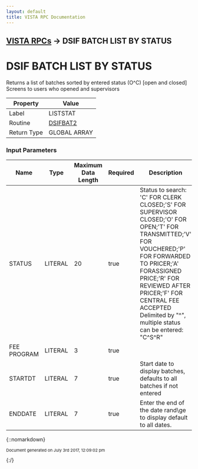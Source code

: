 ```yaml
---
layout: default
title: VISTA RPC Documentation
---
```


## [VISTA RPCs](TableOfContents) &#8594; DSIF BATCH LIST BY STATUS
# DSIF BATCH LIST BY STATUS

Returns a list of batches sorted by entered status (O^C)  [open and closed]  Screens to users who opened and supervisors

Property | Value
--- | ---
Label | LISTSTAT
Routine | [DSIFBAT2](http://code.osehra.org/dox/Routine_DSIFBAT2_source.html)
Return Type | GLOBAL ARRAY


### Input Parameters

Name | Type | Maximum Data Length | Required | Description
--- | --- | --- | --- | ---
STATUS | LITERAL | 20 | true | Status to search: &#x27;C&#x27; FOR CLERK CLOSED;&#x27;S&#x27; FOR SUPERVISOR CLOSED;&#x27;O&#x27; FOR OPEN;&#x27;T&#x27; FOR TRANSMITTED;&#x27;V&#x27; FOR VOUCHERED;&#x27;P&#x27; FOR FORWARDED TO PRICER;&#x27;A&#x27; FORASSIGNED PRICE;&#x27;R&#x27; FOR REVIEWED AFTER PRICER;&#x27;F&#x27; FOR CENTRAL FEE ACCEPTED Delimited by &quot;^&quot;, multiple status can be entered: &quot;C^S^R&quot;
FEE PROGRAM | LITERAL | 3 | true | 
STARTDT | LITERAL | 7 | true | Start date to display batches, defaults to all batches if not entered
ENDDATE | LITERAL | 7 | true | Enter the end of the date rand\ge to display default to all dates. 



{::nomarkdown} <br/><p style="font-size: 11px">Document generated on July 3rd 2017, 12:09:02 pm</p>{:/}